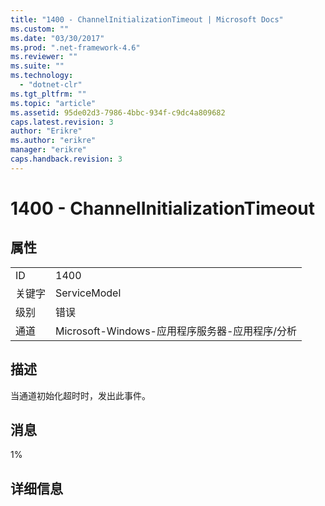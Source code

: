 ```yaml
---
title: "1400 - ChannelInitializationTimeout | Microsoft Docs"
ms.custom: ""
ms.date: "03/30/2017"
ms.prod: ".net-framework-4.6"
ms.reviewer: ""
ms.suite: ""
ms.technology: 
  - "dotnet-clr"
ms.tgt_pltfrm: ""
ms.topic: "article"
ms.assetid: 95de02d3-7986-4bbc-934f-c9dc4a809682
caps.latest.revision: 3
author: "Erikre"
ms.author: "erikre"
manager: "erikre"
caps.handback.revision: 3
---
```

# 1400 - ChannelInitializationTimeout
## 属性  
  
|||  
|-|-|  
|ID|1400|  
|关键字|ServiceModel|  
|级别|错误|  
|通道|Microsoft\-Windows\-应用程序服务器\-应用程序\/分析|  
  
## 描述  
 当通道初始化超时时，发出此事件。  
  
## 消息  
 1%  
  
## 详细信息